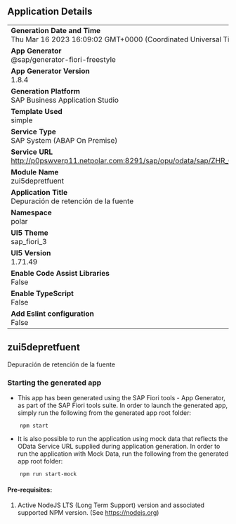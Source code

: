 ## Application Details
|               |
| ------------- |
|**Generation Date and Time**<br>Thu Mar 16 2023 16:09:02 GMT+0000 (Coordinated Universal Time)|
|**App Generator**<br>@sap/generator-fiori-freestyle|
|**App Generator Version**<br>1.8.4|
|**Generation Platform**<br>SAP Business Application Studio|
|**Template Used**<br>simple|
|**Service Type**<br>SAP System (ABAP On Premise)|
|**Service URL**<br>http://p0pswverp11.netpolar.com:8291/sap/opu/odata/sap/ZHR_CO_FIORI_ESS_SRV
|**Module Name**<br>zui5depretfuent|
|**Application Title**<br>Depuración de retención de la fuente|
|**Namespace**<br>polar|
|**UI5 Theme**<br>sap_fiori_3|
|**UI5 Version**<br>1.71.49|
|**Enable Code Assist Libraries**<br>False|
|**Enable TypeScript**<br>False|
|**Add Eslint configuration**<br>False|

## zui5depretfuent

Depuración de retención de la fuente

### Starting the generated app

-   This app has been generated using the SAP Fiori tools - App Generator, as part of the SAP Fiori tools suite.  In order to launch the generated app, simply run the following from the generated app root folder:

```
    npm start
```

- It is also possible to run the application using mock data that reflects the OData Service URL supplied during application generation.  In order to run the application with Mock Data, run the following from the generated app root folder:

```
    npm run start-mock
```

#### Pre-requisites:

1. Active NodeJS LTS (Long Term Support) version and associated supported NPM version.  (See https://nodejs.org)


